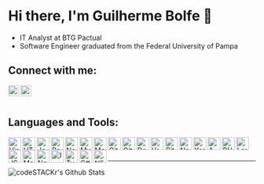 # Hi there, I'm Guilherme Bolfe 👋

* IT Analyst at BTG Pactual
* Software Engineer graduated from the Federal University of Pampa

## Connect with me:

[<img align="left" alt="LinkedIn" width="22px" src="https://cdn.jsdelivr.net/npm/simple-icons@v3/icons/linkedin.svg" />][linkedin]
[<img align="left" alt="Mail" width="22px" src="https://cdn.jsdelivr.net/npm/simple-icons@3.3.0/icons/gmail.svg" />][mail]

<br/>
<br/>

## Languages and Tools:

<img align="left" alt="Visual Studio Code" width="26px" src="https://cdn.jsdelivr.net/npm/simple-icons@3.3.0/icons/visualstudiocode.svg" />
<img align="left" alt="HTML5" width="26px" src="https://cdn.jsdelivr.net/npm/simple-icons@3.3.0/icons/html5.svg" />
<img align="left" alt="JavaScript" width="26px" src="https://cdn.jsdelivr.net/npm/simple-icons@3.3.0/icons/javascript.svg" />
<img align="left" alt="React" width="26px" src="https://cdn.jsdelivr.net/npm/simple-icons@3.3.0/icons/react.svg" />
<img align="left" alt="Node.js" width="26px" src="https://cdn.jsdelivr.net/npm/simple-icons@3.3.0/icons/node-dot-js.svg" /
<img align="left" alt="Postgres" width="26px" src="https://cdn.jsdelivr.net/npm/simple-icons@3.3.0/icons/postgresql.svg" />
<img align="left" alt="MySQL" width="26px" src="https://cdn.jsdelivr.net/npm/simple-icons@3.3.0/icons/mysql.svg" />
<img align="left" alt="MongoDB" width="26px" src="https://cdn.jsdelivr.net/npm/simple-icons@3.3.0/icons/mongodb.svg" />
<img align="left" alt="Git" width="26px" src="https://cdn.jsdelivr.net/npm/simple-icons@3.3.0/icons/git.svg" />
<img align="left" alt="GitHub" width="26px" src="https://cdn.jsdelivr.net/npm/simple-icons@3.3.0/icons/github.svg" />
<img align="left" alt="Docker" width="26px" src="https://cdn.jsdelivr.net/npm/simple-icons@3.3.0/icons/docker.svg" />
<img align="left" alt="Vagrant" width="26px" src="https://cdn.jsdelivr.net/npm/simple-icons@3.3.0/icons/vagrant.svg" />
<img align="left" alt="Bitbucket" width="26px" src="https://cdn.jsdelivr.net/npm/simple-icons@3.3.0/icons/bitbucket.svg" />
<img align="left" alt="Npm" width="26px" src="https://cdn.jsdelivr.net/npm/simple-icons@3.3.0/icons/npm.svg" />
<img align="left" alt="Yarn" width="26px" src="https://cdn.jsdelivr.net/npm/simple-icons@3.3.0/icons/yarn.svg" />
<img align="left" alt="AWS" width="26px" src="https://cdn.jsdelivr.net/npm/simple-icons@3.3.0/icons/amazonaws.svg" />
<img align="left" alt="PHP" width="26px" src="https://cdn.jsdelivr.net/npm/simple-icons@3.3.0/icons/php.svg" />
<img align="left" alt="Laravel" width="26px" src="https://cdn.jsdelivr.net/npm/simple-icons@3.3.0/icons/laravel.svg" />
<img align="left" alt="JSON Web Token" width="26px" src="https://cdn.jsdelivr.net/npm/simple-icons@3.3.0/icons/jsonwebtokens.svg" />
<img align="left" alt="Material UI" width="26px" src="https://cdn.jsdelivr.net/npm/simple-icons@3.3.0/icons/material-ui.svg" />
<img align="left" alt="Ngnix" width="26px" src="https://cdn.jsdelivr.net/npm/simple-icons@3.3.0/icons/nginx.svg" />
<img align="left" alt="Insomnia" width="26px" src="https://cdn.jsdelivr.net/npm/simple-icons@3.3.0/icons/insomnia.svg" />
<img align="left" alt="Typescript" width="26px" src="https://cdn.jsdelivr.net/npm/simple-icons@3.3.0/icons/typescript.svg" />
<img align="left" alt="C#" width="26px" src="https://cdn.jsdelivr.net/npm/simple-icons@3.3.0/icons/csharp.svg" />
<img align="left" alt=".NET" width="26px" src="https://cdn.jsdelivr.net/npm/simple-icons@3.3.0/icons/dot-net.svg" />

<br/>
<br/>

---

<img align="left" alt="codeSTACKr's Github Stats" src="https://github-readme-stats.vercel.app/api?username=guilhermebolfe11&show_icons=true&hide_border=true" />


[linkedin]: https://www.linkedin.com/in/guilherme-bolfe/
[mail]: mailto:bolfeguilherme@gmail.com
